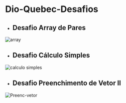 # Dio-Quebec-Desafios


- ## Desafio Array de Pares
![array](https://user-images.githubusercontent.com/82780957/194118979-c7061165-1f25-426a-82fc-1c29d5e256bc.png) 


- ## Desafio Cálculo Simples
![calculo simples](https://user-images.githubusercontent.com/82780957/194119503-f1682107-0de1-439e-beba-2bbef0703dfe.png) 


- ## Desafio Preenchimento de Vetor II
![Preenc-vetor](https://user-images.githubusercontent.com/82780957/194119697-7272f3bc-531e-4ab7-893f-1cf87f79cd53.png) 
